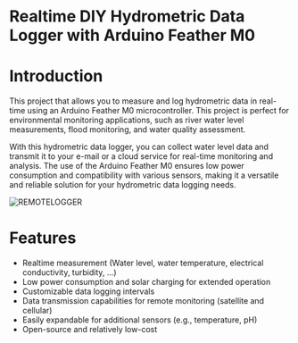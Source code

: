 # Realtime DIY Hydrometric Data Logger with Arduino Feather M0

# Introduction

This project that allows you to measure and log hydrometric data in real-time using an Arduino Feather M0 microcontroller. This project is perfect for environmental monitoring applications, such as river water level measurements, flood monitoring, and water quality assessment.

With this hydrometric data logger, you can collect water level data and transmit it to your e-mail or a cloud service for real-time monitoring and analysis. The use of the Arduino Feather M0 ensures low power consumption and compatibility with various sensors, making it a versatile and reliable solution for your hydrometric data logging needs.

![REMOTELOGGER](https://github.com/bevingtona/RemoteLogger/assets/9651129/34783a47-727d-43ba-a6db-63897659f26c)

# **Features**

-   Realtime measurement (Water level, water temperature, electrical conductivity, turbidity, ...)
-   Low power consumption and solar charging for extended operation
-   Customizable data logging intervals
-   Data transmission capabilities for remote monitoring (satellite and cellular)
-   Easily expandable for additional sensors (e.g., temperature, pH)
-   Open-source and relatively low-cost
